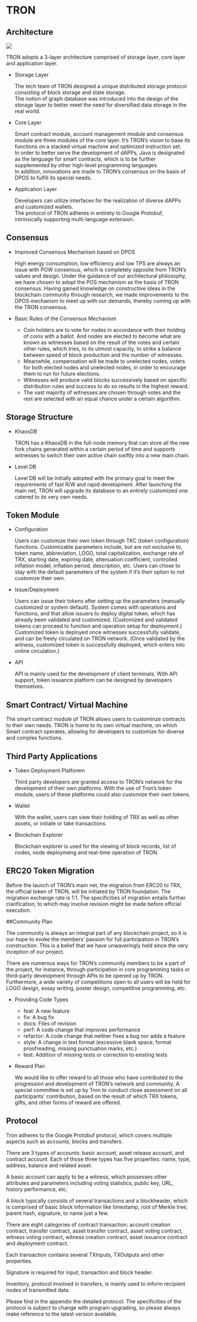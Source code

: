 # TRON

## Architecture

![](https://raw.githubusercontent.com/ybhgenius/Documentation/master/images/Architecture.png)

TRON adopts a 3-layer architecture comprised of storage layer, core layer and application layer.

+ Storage Layer

    The tech team of TRON designed a unique distributed storage protocol consisting of block storage and state storage.  
    The notion of graph database was introduced into the design of the storage layer to better meet the need for diversified data storage in the real world.  

+ Core Layer

    Smart contract module, account management module and consensus module are three modules of the core layer. It’s TRON’s vision to base its functions on a stacked virtual machine and optimized instruction set.  
    In order to better serve the development of dAPPs, Java is designated as the language for smart contracts, which is to be further supplemented by other high-level programming languages.  
    In addition, innovations are made to TRON’s consensus on the basis of DPOS to fulfill its special needs.

+ Application Layer

    Developers can utilize interfaces for the realization of diverse dAPPs and customized wallets.  
    The protocol of TRON adheres in entirety to Google Protobuf, intrinsically supporting multi-language extension.

## Consensus

+ Improved Consensus Mechanism based on DPOS

    High energy consumption, low efficiency and low TPS are always an issue with POW consensus, which is completely opposite from TRON’s values and design. Under the guidance of our architectural philosophy, we have chosen to adopt the POS mechanism as the basis of TRON consensus. Having gained knowledge on constructive ideas in the blockchain community through research, we made improvements to the DPOS mechanism to meet up with our demands, thereby coming up with the TRON consensus.

+ Basic Rules of the Consensus Mechanism

    + Coin holders are to vote for nodes in accordance with their holding of coins with a ballot. And nodes are elected to become what are known as witnesses based on the result of the votes and certain other rules, which tries, to its utmost capacity, to strike a balance between speed of block production and the number of witnesses.
    + Meanwhile, compensation will be made to unelected nodes, voters for both elected nodes and unelected nodes, in order to encourage them to run for future elections.
    + Witnesses will produce valid blocks successively based on specific distribution rules and success to do so results in the highest reward. 
    + The vast majority of witnesses are chosen through votes and the rest are selected with an equal chance under a certain algorithm.

## Storage Structure

+ KhaosDB

    TRON has a KhaosDB in the full-node memory that can store all the new fork chains generated within a certain period of time and supports witnesses to switch their own active chain swiftly into a new main chain. 

+ Level DB

    Level DB will be initially adopted with the primary goal to meet the requirements of fast R/W and rapid development. After launching the main net, TRON will upgrade its database to an entirely customized one catered to its very own needs.

## Token Module

+ Configuration

    Users can customize their own token through TKC (token configuration) functions.
    Customizable parameters include, but are not exclusive to, token name, abbreviation, LOGO, total capitalization, exchange rate of TRX, starting date, expiring date, attenuation coefficient, controlled inflation model, inflation period, description, etc.
    Users can chose to stay with the default parameters of the system if it’s their option to not customize their own. 

+ Issue/Deployment

    Users can issue their tokens after setting up the parameters (manually customized or system default).
    System comes with operations and functions, and that allow issuers to deploy digital token, which has already been validated and customized. (Customized and validated tokens can proceed to function and operation setup for deployment.)
    Customized token is deployed once witnesses successfully validate, and can be freely circulated on TRON network. (Once validated by the witness, customized token is successfully deployed, which enters into online circulation.)

+ API

    API is mainly used for the development of client terminals. With API support, token issuance platform can be designed by developers themselves.

## Smart Contract/ Virtual Machine

The smart contract module of TRON allows users to custominze contracts to their own needs.
TRON is home to its own virtual machine, on which Smart contract operates, allowing for developers to customize for diverse and complex functions.

## Third Party Applications

+ Token Deployment Platforem 

    Third party developers are granted access to TRON’s network for the development of their own platforms. With the use of Tron’s token module, users of these platforms could also customize their own tokens.

+ Wallet

    With the wallet, users can view their holding of TRX as well as other assets, or initiate or take transactions.

+ Blockchain Explorer

    Blockchain explorer is used for the viewing of block records, list of nodes, node deploymeng and real-time operation of TRON.

## ERC20 Token Migration

Before the launch of TRON’s main net, the migration from ERC20 to TRX, the official token of TRON, will be initiated by TRON foundation. The migration exchange rate is 1:1. The specificities of migration entails further clarification, to which may involve revision might be made before official execution.
	
##Community Plan

The community is always an integral part of any blockchain project, so it is our hope to evoke the members’ passion for full participation in TRON’s construction. This is a belief that we have unwaveringly held since the very inception of our project.

There are numerous ways for TRON’s community members to be a part of the project, for instance, through participation in core programming tasks or third-party development through APIs to be opened up by TRON. Furthermore, a wide variety of competitions open to all users will be held for LOGO design, essay writing, poster design, competitive programming, etc. 

+ Providing Code Types

    + feat: A new feature
    + fix: A bug fix
    + docs: Files of revision
    + perf: A code change that improves performance
    + refactor: A code change that neither fixes a bug nor adds a feature
    + style: A change in text format (excessive blank space, format proofreading, missing punctuation marks, etc.)
    + test: Addition of missing tests or correction to existing tests

+ Reward Plan

    We would like to offer reward to all those who have contributed to the progression and development of TRON’s network and community. A special committee is set up by Tron to conduct close assessment on all participants’ contribution, based on the result of which TRX tokens, gifts, and other forms of reward are offered.

	
## Protocol

Tron adheres to the Google Protobuf protocol, which covers multiple aspects such as accounts, blocks and transfers. 

There are 3 types of accounts: basic account, asset release account, and contract account. Each of those three types has five properties: name, type, address, balance and related asset.

A basic account can apply to be a witness, which possesses other attributes and parameters including voting statistics, public key, URL, history performance, etc.

A block typically consists of several transactions and a blockheader, which is comprised of basic block information like timestamp, root of Merkle tree, parent hash, signature, to name just a few.

There are eight categories of contract transaction: account creation contract, transfer contract, asset transfer contract, asset voting contract, witness voting contract, witness creation contract, asset issuance contract and deployment contract.

Each transaction contains several TXInputs, TXOutputs and other properties.

Signature is required for input, transaction and block header.
    
Inventory, protocol involved in transfers, is mainly used to inform recipient nodes of transmitted data.  

Please find in the appendix the detailed protocol. The specificities of the protocol is subject to change with program upgrading, so please always make reference to the latest version available.


